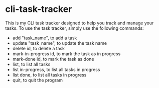 # cli-task-tracker

This is my CLI task tracker designed to help you track and manage your tasks. To use the task tracker, simply use the following commands:
- add "task_name", to add a task
- update "task_name", to update the task name
- delete id, to delete a task
- mark-in-progress id, to mark the task as in progress
- mark-done id, to mark the task as done
- list, to list all tasks
- list in-progress, to list all tasks in progress
- list done, to list all tasks in progress
- quit, to quit the program